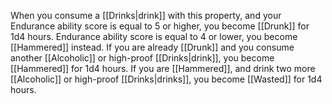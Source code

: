 When you consume a [[Drinks|drink]] with this property, and your Endurance ability score is equal to 5 or higher, you become [[Drunk]] for 1d4 hours. Endurance ability score is equal to 4 or lower, you become [[Hammered]] instead. If you are already [[Drunk]] and you consume another [[Alcoholic]] or high-proof [[Drinks|drink]], you become [[Hammered]] for 1d4 hours. If you are [[Hammered]], and drink two more [[Alcoholic]] or high-proof [[Drinks|drinks]], you become [[Wasted]] for 1d4 hours.